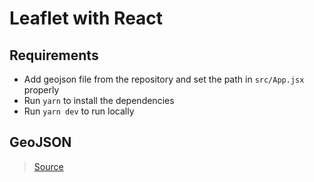 # Leaflet with React

##

## Requirements

- Add geojson file from the repository and set the path in `src/App.jsx` properly
- Run `yarn` to install the dependencies
- Run `yarn dev` to run locally

##

## GeoJSON

> [Source](https://github.com/yasserius/bangladesh_geojson_shapefile)

##
